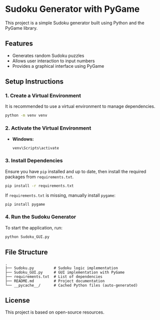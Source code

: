 # Sudoku Generator with PyGame

This project is a simple Sudoku generator built using Python and the PyGame library.

## Features
- Generates random Sudoku puzzles
- Allows user interaction to input numbers
- Provides a graphical interface using PyGame

## Setup Instructions

### 1. Create a Virtual Environment
It is recommended to use a virtual environment to manage dependencies.

```sh
python -m venv venv
```

### 2. Activate the Virtual Environment
- **Windows:**
  ```sh
  venv\Scripts\activate
  ```

### 3. Install Dependencies
Ensure you have `pip` installed and up to date, then install the required packages from `requirements.txt`.

```sh
pip install -r requirements.txt
```

If `requirements.txt` is missing, manually install `pygame`:

```sh
pip install pygame
```

### 4. Run the Sudoku Generator
To start the application, run:

```sh
python Sudoku_GUI.py
```

## File Structure
```
.
├── Sudoku.py         # Sudoku logic implementation
├── Sudoku_GUI.py     # GUI implementation with PyGame
├── requirements.txt  # List of dependencies
├── README.md         # Project documentation
└── __pycache__/      # Cached Python files (auto-generated)
```

## License
This project is based on open-source resources.

